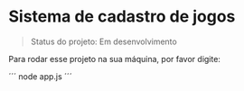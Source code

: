 # Sistema de cadastro de jogos #

> Status do projeto: Em desenvolvimento

Para rodar esse projeto na sua máquina, por favor digite:

´´´
node app.js
´´´
